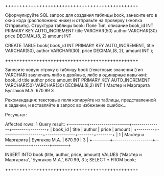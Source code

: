 +++++++++++++++++++++++++++++++++++++++++++++++


Сформулируйте SQL запрос для создания таблицы book, занесите  его в окно кода (расположено ниже)  и отправьте на проверку (кнопка Отправить). Структура таблицы book:
Поле 	Тип, описание
book_id 	INT PRIMARY KEY AUTO_INCREMENT
title 	VARCHAR(50)
author 	VARCHAR(30)
price 	DECIMAL(8, 2)
amount 	INT

CREATE TABLE book(
    book_id INT PRIMARY KEY AUTO_INCREMENT, 
    title VARCHAR(50), 
    author VARCHAR(30), 
    price DECIMAL(8, 2), 
    amount INT
);

+++++++++++++++++++++++++++++++++++++++++++++++

Занесите новую строку в таблицу book (текстовые значения (тип VARCHAR) заключать либо в двойные, либо в одинарные кавычки):
book_id 	title 	author 	price 	amount
INT PRIMARY KEY AUTO_INCREMENT 	VARCHAR(50) 	VARCHAR(30) 	DECIMAL(8,2) 	INT
1 	Мастер и Маргарита 	Булгаков М.А. 	670.99 	3

Рекомендация: текстовые поля копируйте из таблицы, представленной в задании, и вставляйте в запрос во избежание ошибок... 

Результат:

Affected rows: 1
Query result:
+---------+--------------------+---------------+--------+--------+
| book_id | title              | author        | price  | amount |
+---------+--------------------+---------------+--------+--------+
| 1       | Мастер и Маргарита | Булгаков М.А. | 670.99 | 3      |
+---------+--------------------+---------------+--------+--------+


INSERT INTO book (title, author, price, amount) 
VALUES ('Мастер и Маргарита', 'Булгаков М.А.', 670.99, 3 );
SELECT * FROM book;

+++++++++++++++++++++++++++++++++++++++++++++++ 